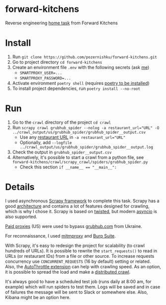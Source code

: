 # forward-kitchens
Reverse engineering [home task](https://forwardkitchens.notion.site/forwardkitchens/Reverse-Engineering-Take-Home-Assignment-a15843a2763f4bc6a9ee554f57ff2720)
from Forward Kitchens

# Install
1. Run `git clone https://github.com/pozernishku/forward-kitchens.git`
2. Go to project directory `cd forward-kitchens`
3. Create an environment file `.env` with the following secrets (ask [me](https://t.me/zackushka))
   - `SMARTPROXY_USER=...`
   - `SMARTPROXY_PASSWORD=...`
4. Activate environment `poetry shell` (requires [poetry to be installed](https://python-poetry.org/docs/#installation))
5. To install project dependencies, run `poetry install --no-root`

# Run
1. Go to the `crawl` directory of the project `cd crawl`
2. Run `scrapy crawl grubhub_spider --nolog -a restaurant_url="URL" -O ../crawl_output/us/grubhub_spider/grubhub_spider__output.csv`
   - Use any [restaurant URL](https://www.grubhub.com/restaurant/mezeh-optimist-hall-340-e-16th-st-unit-r201-charlotte/2809951) in `-a restaurant_url="URL"`
   - Optionally, add `--logfile ../crawl_output/us/grubhub_spider/grubhub_spider__output.log`
3. Check the output in `grubhub_spider__output.csv`
4. Alternatively, it's possible to start a crawl from a python file, see `forward-kitchens/crawl/scrapy_crawl/spiders/grubhub_spider.py`
   - Check this section `if __name__ == "__main__":`

# Details
I used asynchronous [Scrapy framework](https://docs.scrapy.org/en/latest/) to complete
this task. Scrapy has a good [architecture](https://docs.scrapy.org/en/latest/topics/architecture.html)
and contains a lot of features designed for crawling, which is why I chose it. Scrapy is
based on [twisted](https://twisted.org/), but modern [asyncio](https://docs.scrapy.org/en/latest/topics/asyncio.html)
is also supported.

[Paid proxies](https://smartproxy.com/) (US) were used to bypass
[grubhub.com](https://grubhub.com/) from Ukraine.

For reconnaissance, I used [mitmproxy](https://mitmproxy.org/) and [Burp Suite](https://portswigger.net/burp).

With Scrapy, it's easy to redesign the project for scalability (to crawl hundreds of
URLs). It is possible to rewrite the `start_requests()` to read in URLs (or restaurant
IDs) from a file or other source. To increase requests concurrency use
`CONCURRENT_REQUESTS` (16 by default) setting or related. Also, the [AutoThrottle extension](https://docs.scrapy.org/en/latest/topics/autothrottle.html)
can help with crawling speed. As an option, it is possible to spread the load and make a
[distributed crawl](https://docs.scrapy.org/en/latest/topics/practices.html#distributed-crawls).

It's always good to have a scheduled test job (runs daily at 8:00 am, for example) which
will run spiders to test them. Logs will be saved and in case of failures the message
will be sent to Slack or somewhere else. Also, Kibana might be an option here.
